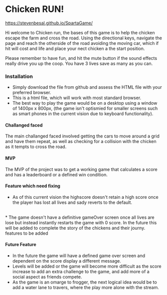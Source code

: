 # Chicken RUN!

 https://stevenbesal.github.io/SpartaGame/
 
Hi welcome to Chicken run, the bases of this game is to help the chicken escape the farm and cross the road. Using the directional keys, navigate the page and reach the otherside of the road avoiding the moving car, which if hit will cost and life and place your nect chicken a the start position.

Please remember to have fun, and hit the mute button if the sound effects really drive you up the coop. You have 3 lives save as many as you can.

### Installation

* Simply download the file from github and assess the HTML file with your preferred browser. 
* This is a html file, which will work with most standard browser.
* The best way to play the game would be on a desktop using a window of 1400px x 800px, (the game isn't optismied for smaller screens such as smart phones in the current vision due to keyboard functionality).

#### Challanged faced 
The main challanged faced involved getting the cars to move around a grid and have them repeat, as well as checking for a collision with the chicken as it tempts to cross the road.

#### MVP
The MVP of the project was to get a working game that calculates a score and has a leaderboard or a defined win condition.
 
#### Feature which need fixing
* As of this current vision the highscore doesn't retain a high score once the player has lost all lives and sady reverts to the default.
<br>
* The game doesn't have a definitive gameOver screen once all lives are lose but instead instantly restarts the game with 0 score. In the future this will be added to complete the story of the chickens and their journy. 
features to be added

#### Future Feature
* In the future the game will have a defined game over screen and dependent on the score display a different message.
* Levels will be added or the game will become more difficult as the score increase to add an extra challenge to the game, and add more of a social aspect as friends compete.
* As the game is an omarge to frogger, the next logical idea would be to add a water lane to travers, where the play more alone with the stream.





